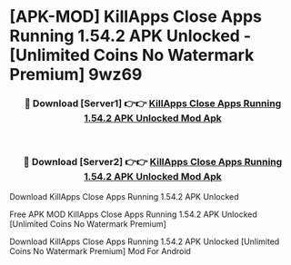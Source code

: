 # [APK-MOD] KillApps  Close Apps Running 1.54.2 APK Unlocked - [Unlimited Coins No Watermark Premium] 9wz69



<div align="center">
<h3>🔴 Download [Server1] 👉👉 <a href="https://momento.my/?title=KillApps__Close_Apps_Running_1.54.2_APK_Unlocked">KillApps  Close Apps Running 1.54.2 APK Unlocked Mod Apk</a></h3><br>

<h3>🔴 Download [Server2] 👉👉 <a href="https://momento.my/?title=KillApps__Close_Apps_Running_1.54.2_APK_Unlocked">KillApps  Close Apps Running 1.54.2 APK Unlocked Mod Apk</a></h3>
</div>



Download KillApps  Close Apps Running 1.54.2 APK Unlocked 

Free APK MOD KillApps  Close Apps Running 1.54.2 APK Unlocked [Unlimited Coins No Watermark Premium]

Download KillApps  Close Apps Running 1.54.2 APK Unlocked [Unlimited Coins No Watermark Premium] Mod For Android
